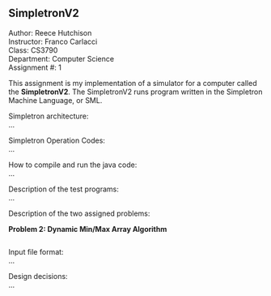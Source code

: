 ## SimpletronV2

Author: Reece Hutchison  
Instructor: Franco Carlacci  
Class: CS3790  
Department: Computer Science  
Assignment #: 1

This assignment is my implementation of a simulator for a computer called the **SimpletronV2**. The SimpletronV2 runs program written in the Simpletron Machine Language, or SML. 

Simpletron architecture:  
...

Simpletron Operation Codes:  
...

How to compile and run the java code:  
... 

Description of the test programs:  
...

Description of the two assigned problems:

**Problem 2: Dynamic Min/Max Array Algorithm**

```
```

Input file format:  
...

Design decisions:  
... 